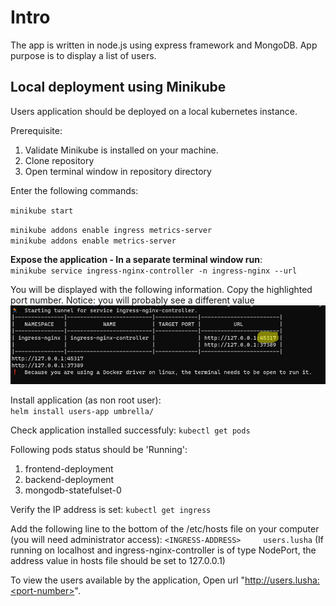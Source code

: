 # Intro

The app is written in node.js using express framework and MongoDB.
App purpose is to display a list of users.

## Local deployment using Minikube

Users application should be deployed on a local kubernetes instance.

Prerequisite:

1. Validate Minikube is installed on your machine.
2. Clone repository
3. Open terminal window in repository directory

Enter the following commands:

`minikube start`

`minikube addons enable ingress metrics-server`\
`minikube addons enable metrics-server`

**Expose the application - In a separate terminal window run**: \
`minikube service ingress-nginx-controller -n ingress-nginx --url`

You will be displayed with the following information. Copy the highlighted port number. Notice: you will probably see a different value \
![Alt text](misc/Screenshot_1.png?raw=true)

Install application (as non root user):\
`helm install users-app umbrella/`

Check application installed successfuly:
`kubectl get pods`

Following pods status should be 'Running':

1. frontend-deployment
2. backend-deployment
3. mongodb-statefulset-0

Verify the IP address is set:
`kubectl get ingress`

Add the following line to the bottom of the /etc/hosts file on your computer (you will need administrator access):
`<INGRESS-ADDRESS>     users.lusha`
(If running on localhost and ingress-nginx-controller is of type NodePort, the address value in hosts file should be set to 127.0.0.1)

To view the users available by the application, Open url "http://users.lusha:<port-number>".

